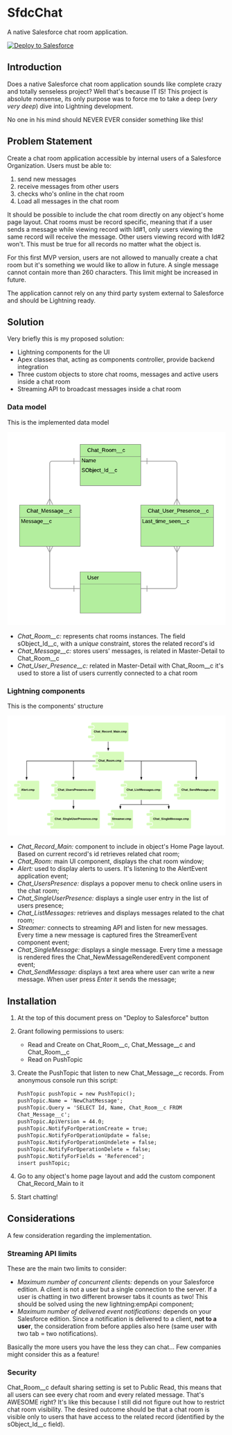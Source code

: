 # SfdcChat
A native Salesforce chat room application.

<a href="https://githubsfdeploy.herokuapp.com?owner=maaaaarco&repo=SfdcChat&ref=master">
  <img alt="Deploy to Salesforce"
       src="https://raw.githubusercontent.com/afawcett/githubsfdeploy/master/deploy.png">
</a>

## Introduction
Does a native Salesforce chat room application sounds like complete crazy and totally senseless project? Well that's 
because IT IS! This project is absolute nonsense, its only purpose was to force me to take a deep (_very very deep_) 
dive into Lightning development.

No one in his mind should NEVER EVER consider something like this!

## Problem Statement
Create a chat room application accessible by internal users of a Salesforce Organization. 
Users must be able to:

1. send new messages 
2. receive messages from other users
3. checks who's online in the chat room
4. Load all messages in the chat room

It should be possible to include the chat room directly on any object's home page layout. Chat rooms must be record 
specific, meaning that if a user sends a message while viewing record with Id#1, only users viewing the same record will 
receive the message. Other users viewing record with Id#2 won't. This must be true for all records no matter what the 
object is.
 
For this first MVP version, users are not allowed to manually create a chat room but it's something we would like to
allow in future. A single message cannot contain more than 260 characters. This limit might be increased in future.

The application cannot rely on any third party system external to Salesforce and should be Lightning ready.

## Solution
Very briefly this is my proposed solution:

- Lightning components for the UI
- Apex classes that, acting as components controller, provide backend integration
- Three custom objects to store chat rooms, messages and active users inside a chat room
- Streaming API to broadcast messages inside a chat room

### Data model
This is the implemented data model

<img src="https://raw.githubusercontent.com/maaaaarco/SfdcChat/master/doc/images/db.png">

- _Chat_Room__c:_ represents chat rooms instances. The field sObject_Id__c, with a _unique_ constraint, stores the related 
record's id
- _Chat_Message__c:_ stores users' messages, is related in Master-Detail to Chat_Room__c
- _Chat_User_Presence__c:_ related in Master-Detail with Chat_Room__c it's used to store a list of users currently connected
to a chat room

### Lightning components
This is the components' structure

<img src="https://raw.githubusercontent.com/maaaaarco/SfdcChat/master/doc/images/components.png">

- _Chat_Record_Main:_ component to include in object's Home Page layout. Based on current record's id retrieves 
related chat room;
- _Chat_Room:_ main UI component, displays the chat room window;
- _Alert:_ used to display alerts to users. It's listening to the AlertEvent application event;
- _Chat_UsersPresence:_ displays a popover menu to check online users in the chat room;
- _Chat_SingleUserPresence:_ displays a single user entry in the list of users presence;
- _Chat_ListMessages:_ retrieves and displays messages related to the chat room;
- _Streamer:_ connects to streaming API and listen for new messages. Every time a new message is captured fires the StreamerEvent
component event;
- _Chat_SingleMessage:_ displays a single message. Every time a message is rendered fires the Chat_NewMessageRenderedEvent 
component event;
- _Chat_SendMessage:_ displays a text area where user can write a new message. When user press _Enter_ it sends the message;

## Installation

1. At the top of this document press on "Deploy to Salesforce" button
2. Grant following permissions to users:
    - Read and Create on Chat_Room__c, Chat_Message__c and Chat_Room__c
    - Read on PushTopic
 
3. Create the PushTopic that listen to new Chat_Message__c records. From anonymous console run this script:

    ```
    PushTopic pushTopic = new PushTopic();
    pushTopic.Name = 'NewChatMessage';
    pushTopic.Query = 'SELECT Id, Name, Chat_Room__c FROM Chat_Message__c';
    pushTopic.ApiVersion = 44.0;
    pushTopic.NotifyForOperationCreate = true;
    pushTopic.NotifyForOperationUpdate = false;
    pushTopic.NotifyForOperationUndelete = false;
    pushTopic.NotifyForOperationDelete = false;
    pushTopic.NotifyForFields = 'Referenced';
    insert pushTopic;
    ```
4. Go to any object's home page layout and add the custom component Chat_Record_Main to it
5. Start chatting!

## Considerations
A few consideration regarding the implementation.

### Streaming API limits
These are the main two limits to consider:

- _Maximum number of concurrent clients:_ depends on your Salesforce edition. A client is not a user but a single 
connection to the server. If a user is chatting in two different browser tabs it counts as two! This should be solved
using the new lightning:empApi component;
- _Maximum number of delivered event notifications:_ depends on your Salesforce edition. Since a notification is delivered to
a client, **not to a user**, the consideration from before applies also here (same user with two tab = two notifications).

Basically the more users you have the less they can chat... Few companies might consider this as a feature!

### Security
Chat_Room__c default sharing setting is set to Public Read, this means that all users can see every chat room and every related
message. That's AWESOME right?
It's like this because I still did not figure out how to restrict chat room visibility. The desired outcome
 should be that a chat room is visible only to users that have access to the related record (identified by the sObject_Id__c field).
